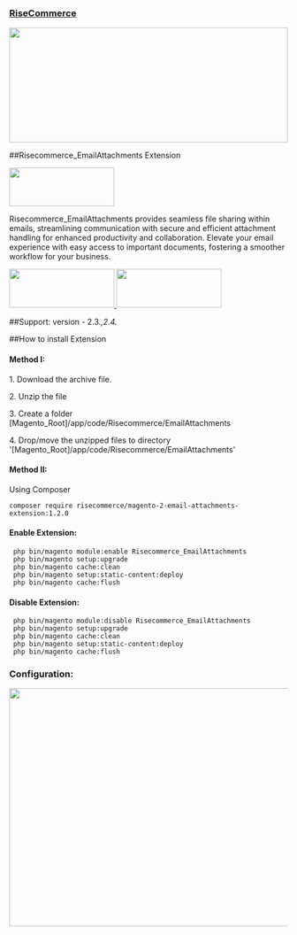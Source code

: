 <h3><a target="_blank" href="https://risecommerce.com/">RiseCommerce</a></h3>
<a target="_blank" href="https://risecommerce.com/"><img width="100%" height="208" src="https://risecommerce.com/media/wysiwyg/logowithtext.png"></a>

##Risecommerce_EmailAttachments Extension

<a href="https://risecommerce.com/magento2-sales-email-invoice-shipments-attachment.html"><img width="190" height="70" src="https://risecommerce.com/media/wysiwyg/risedownload.png"></a>


Risecommerce_EmailAttachments provides seamless file sharing within emails, streamlining communication with secure and efficient attachment handling for enhanced productivity and collaboration. Elevate your email experience with easy access to important documents, fostering a smoother workflow for your business.

 <a target="_blank" href="https://demo.risecommerce.com/"> <img width="190" height="70" src="https://risecommerce.com/media/wysiwyg/frontend-demo.png"> </a>
 <a target="_blank" href="https://demo.risecommerce.com/admindemo"> <img width="190" height="70" src="https://risecommerce.com/media/wysiwyg/Backend-Demo.png"> </a>


##Support: 
version - 2.3.*,2.4.*

##How to install Extension

<h4>Method I:</h4>
<p>1. Download the archive file.</p>
<p>2. Unzip the file</p>
<p>3. Create a folder [Magento_Root]/app/code/Risecommerce/EmailAttachments</p>
<p>4. Drop/move the unzipped files to directory '[Magento_Root]/app/code/Risecommerce/EmailAttachments'</p>

<h4>Method II:</h4>

Using Composer

```
composer require risecommerce/magento-2-email-attachments-extension:1.2.0

```

<h4>Enable Extension:</h4>

```
 php bin/magento module:enable Risecommerce_EmailAttachments
 php bin/magento setup:upgrade
 php bin/magento cache:clean
 php bin/magento setup:static-content:deploy
 php bin/magento cache:flush
```

<h4>Disable Extension:</h4>

```
 php bin/magento module:disable Risecommerce_EmailAttachments
 php bin/magento setup:upgrade
 php bin/magento cache:clean
 php bin/magento setup:static-content:deploy
 php bin/magento cache:flush
```

 <h3>Configuration:</h3>
<img width="830" height="430" src="https://risecommerce.com/media/wysiwyg/EmailConfiguration.png">
